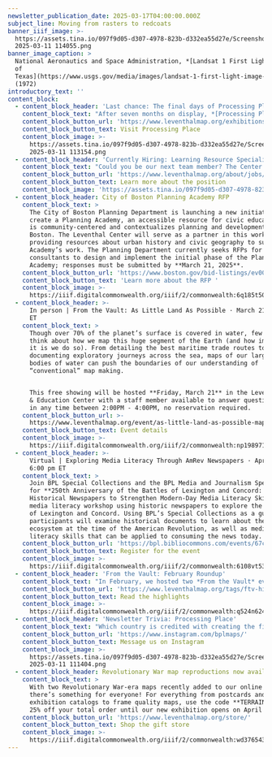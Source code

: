 ```yaml
---
newsletter_publication_date: 2025-03-17T04:00:00.000Z
subject_line: Moving from rasters to redcoats
banner_iiif_image: >-
  https://assets.tina.io/097f9d05-d307-4978-823b-d332ea55d27e/Screenshot
  2025-03-11 114055.png
banner_image_caption: >
  National Aeronautics and Space Administration, *[Landsat 1 First Light Image
  of
  Texas](https://www.usgs.gov/media/images/landsat-1-first-light-image-texas)*
  (1972)
introductory_text: ''
content_block:
  - content_block_header: 'Last chance: The final days of Processing Place '
    content_block_text: "After seven months on display, *[Processing Place: How Computers and Cartographers Redrew our World](https://www.leventhalmap.org/digital-exhibitions/processing-place/)* will close on **Sunday, March 23**. We invite you to visit one more time to see objects from the Leventhal Center’s unique collections in the history of digital mapping. For those unable to visit in person, you can explore the the\_[digital exhibition](https://www.leventhalmap.org/digital-exhibitions/processing-place/), as well the finding aids for the [Applied Geographics, Inc. Records](https://archives.bpl.org/repositories/2/resources/152), [David Judkins Weaver papers](https://archives.bpl.org/repositories/2/resources/153), and [Richard K. Grady papers](https://archives.bpl.org/repositories/2/resources/171). After a two week turnover period, our next exhibition, *[Terrains of Independence](https://www.leventhalmap.org/digital-exhibitions/terrains-of-independence/)*, opens on April 3.\n"
    content_block_button_url: 'https://www.leventhalmap.org/exhibitions/visit/'
    content_block_button_text: Visit Processing Place
    content_block_image: >-
      https://assets.tina.io/097f9d05-d307-4978-823b-d332ea55d27e/Screenshot
      2025-03-11 113154.png
  - content_block_header: 'Currently Hiring: Learning Resource Specialist'
    content_block_text: "Could you be our next team member? The Center is searching for a **Learning Resource Specialist**. We are looking for someone with the knowledge, creativity, and enthusiasm to create asynchronous learning tools that draw educators and general audiences into the collections of the Leventhal Center through themes of geography, social studies, and place-based history. Upon hire, the Learning Resource Specialist will collaborate with the Director of Education on a year-long revision of existing educational resources for K-12 educators. For full consideration, apply by\_**Tuesday, April 1, 2025 at 12:00 pm ET**.\n\nImage credit: Michael Clarke, Suffolk University\n"
    content_block_button_url: 'https://www.leventhalmap.org/about/jobs/learning-resource-specialist/'
    content_block_button_text: Learn more about the position
    content_block_image: 'https://assets.tina.io/097f9d05-d307-4978-823b-d332ea55d27e/Image (2).jpg'
  - content_block_header: City of Boston Planning Academy RFP
    content_block_text: >
      The City of Boston Planning Department is launching a new initiative to
      create a Planning Academy, an accessible resource for civic education that
      is community-centered and contextualizes planning and development in
      Boston. The Leventhal Center will serve as a partner in this work by
      providing resources about urban history and civic geography to support the
      Academy’s work. The Planning Department currently seeks RFPs for
      consultants to design and implement the initial phase of the Planning
      Academy; responses must be submitted by **March 21, 2025**.
    content_block_button_url: 'https://www.boston.gov/bid-listings/ev00015511'
    content_block_button_text: 'Learn more about the RFP '
    content_block_image: >-
      https://iiif.digitalcommonwealth.org/iiif/2/commonwealth:6q185t50w/2116,3571,2779,2819/,1200/0/default.jpg
  - content_block_header: >-
      In person | From the Vault: As Little Land As Possible · March 21, 2:00 pm
      ET 
    content_block_text: >
      Though over 70% of the planet’s surface is covered in water, few stop to
      think about how we map this huge segment of the Earth (and how important
      it is we do so). From detailing the best maritime trade routes to
      documenting exploratory journeys across the sea, maps of our largest
      bodies of water can push the boundaries of our understanding of
      “conventional” map making.


      This free showing will be hosted **Friday, March 21** in the Leventhal Map
      & Education Center with a staff member available to answer questions. Drop
      in any time between 2:00PM - 4:00PM, no reservation required.
    content_block_button_url: >-
      https://www.leventhalmap.org/event/as-little-land-as-possible-maps-of-the-oceans-seas-from-the-vault-collections-showing/
    content_block_button_text: Event details
    content_block_image: >-
      https://iiif.digitalcommonwealth.org/iiif/2/commonwealth:np198971k/6690,1119,3224,4058/1200,/0/default.jpg
  - content_block_header: >-
      Virtual | Exploring Media Literacy Through AmRev Newspapers · April 8,
      6:00 pm ET 
    content_block_text: >
      Join BPL Special Collections and the BPL Media and Journalism Specialist
      for **250th Anniversary of the Battles of Lexington and Concord: Analyzing
      Historical Newspapers to Strengthen Modern-Day Media Literacy Skills**, a
      media literacy workshop using historic newspapers to explore the Battles
      of Lexington and Concord. Using BPL’s Special Collections as a guide,
      participants will examine historical documents to learn about the news
      ecosystem at the time of the American Revolution, as well as media
      literacy skills that can be applied to consuming the news today.
    content_block_button_url: 'https://bpl.bibliocommons.com/events/67c6368da41c77360024079a'
    content_block_button_text: Register for the event
    content_block_image: >-
      https://iiif.digitalcommonwealth.org/iiif/2/commonwealth:6108vt53p/996,557,1147,1446/,1200/0/default.jpg
  - content_block_header: 'From the Vault: February Roundup'
    content_block_text: "In February, we hosted two *From the Vault* events. **For the Love of Maps** was a nod to Valentine’s Day and saw staff highlighting their favorite maps alongside personal reflections. **Holding the Narrative: Understanding the Social and Real World Implications of Maps**, curated by our current Northeastern University co-op student **Zaila Alves**, took a close look at maps of the African continent and asked visitors to consider how what’s not included\_can be just as informative as what’s being represented. Check out the maps from both events in the roundup articles linked below.\n"
    content_block_button_url: 'https://www.leventhalmap.org/tags/ftv-highlights/'
    content_block_button_text: Read the highlights
    content_block_image: >-
      https://iiif.digitalcommonwealth.org/iiif/2/commonwealth:q524n624x/4050,244,3561,4710/,1200/0/default.jpg
  - content_block_header: 'Newsletter Trivia: Processing Place'
    content_block_text: "Which country is credited with creating the first program to collect national land use data in a “geo-information system” that used computers to automate map production?\n\n* Finland\n* Canada\n* The United States\n* Sweden\n\nThe answer to last newsletter’s question about what street the main branch of the Boston Public Library located from 1854 to 1894 was **Boylston Street** (though it was much closer to the Common at the time)!\n\nCorrect answers will be included in a random draw—the winner will receive the next three\_[Map of the Month club](https://www.leventhalmap.org/donate/map-of-the-month/)\_postcards for free.\_In order to enter, make sure you follow us on [Bluesky](https://bsky.app/profile/bplmaps.bsky.social),\_[Instagram](https://www.instagram.com/bplmaps/)\_or\_[Facebook](https://www.facebook.com/bplmaps)\_and direct message or email us the answer to the following question. **We’ll accept answers until March 24 at 9 am ET.**\n"
    content_block_button_url: 'https://www.instagram.com/bplmaps/'
    content_block_button_text: Message us on Instagram
    content_block_image: >-
      https://assets.tina.io/097f9d05-d307-4978-823b-d332ea55d27e/Screenshot
      2025-03-11 111404.png
  - content_block_header: Revolutionary War map reproductions now available
    content_block_text: >
      With two Revolutionary War-era maps recently added to our online shop,
      there’s something for everyone! For everything from postcards and
      exhibition catalogs to frame quality maps, use the code **TERRAINS** for
      25% off your total order until our new exhibition opens on April 3.
    content_block_button_url: 'https://www.leventhalmap.org/store/'
    content_block_button_text: Shop the gift store
    content_block_image: >-
      https://iiif.digitalcommonwealth.org/iiif/2/commonwealth:wd376543v/3556,275,2582,2921/,1200/0/default.jpg
---
```


